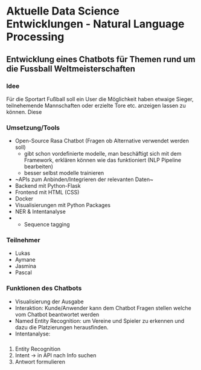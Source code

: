 # Aktuelle Data Science Entwicklungen - Natural Language Processing
## Entwicklung eines Chatbots für Themen rund um die Fussball Weltmeisterschaften

### Idee
Für die Sportart Fußball soll ein User die Möglichkeit haben etwaige Sieger, teilnehemende Mannschaften oder erzielte Tore etc. anzeigen lassen zu können. Diese 


### Umsetzung/Tools
- Open-Source Rasa Chatbot (Fragen ob Alternative verwendet werden soll)
  - gibt schon vordefinierte modelle, man beschäftigt sich mit dem Framework, erklären können wie das funktioniert (NLP Pipeline bearbeiten) 
  - besser selbst modelle trainieren
- ~APIs zum Anbinden/Integrieren der relevanten Daten~
- Backend mit Python-Flask
- Frontend mit HTML (CSS)
- Docker
- Visualisierungen mit Python Packages
- NER & Intentanalyse
- - Sequence tagging


### Teilnehmer
- Lukas
- Aymane 
- Jasmina 
- Pascal 


### Funktionen des Chatbots
- Visualisierung der Ausgabe
- Interaktion: Kunde/Anwender kann dem Chatbot Fragen stellen welche vom Chatbot beantwortet werden
- Named Entity Recognition: um Vereine und Spieler zu erkennen und dazu die Platzierungen herausfinden.
- Intentanalyse: 


### 
1. Entity Recognition
2. Intent -> in API nach Info suchen
3. Antwort formulieren
